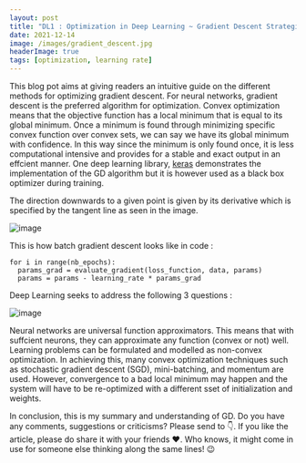 ```yaml
---
layout: post
title: "DL1 : Optimization in Deep Learning ~ Gradient Descent Strategies"
date: 2021-12-14
image: /images/gradient_descent.jpg
headerImage: true
tags: [optimization, learning rate] 
---
```


This blog pot aims at giving readers an intuitive guide on the different methods for optimizing gradient descent. For neural networks, gradient descent is the preferred algorithm for optimization. 
Convex optimization means that the objective function has a local minimum that is equal to its global minimum. Once a minimum is found through minimizing specific convex function over convex sets, we can say we have its global minimum with confidence. In this way since the minimum is only found once, it is less computational intensive and provides for a stable and exact output in an effcient manner. One deep learning library, [keras](https://keras.io/api/optimizers/) demonstrates the implementation of the GD algorithm but it is however used as a black box optimizer during training.

The direction downwards to a given point is given by its derivative which is specified by the tangent line as seen in the image.

![image](https://user-images.githubusercontent.com/80447701/145985155-71bb02c2-0754-4604-b0b8-ae54d7605771.png)

This is how batch gradient descent looks like in code :

```shell
for i in range(nb_epochs):
  params_grad = evaluate_gradient(loss_function, data, params)
  params = params - learning_rate * params_grad
``` 


Deep Learning seeks to address the following 3 questions : 

![image](https://user-images.githubusercontent.com/80447701/146328286-23af9833-8261-4f5c-aa93-7116705bf2bd.png)

Neural networks are universal function approximators. This means that with suffcient neurons, they can approximate any function (convex or not) well. Learning problems can be formulated and modelled as non-convex optimization. In achieving this, many convex optimization techniques such as stochastic gradient descent (SGD), mini-batching, and momentum are used. However, convergence to a bad local minimum may happen and the system will have to be re-optimized with a different sset of initialization and weights.

In conclusion, this is my summary and understanding of GD. Do you have any comments, suggestions or criticisms? Please send to 👇. If you like the article, please do share it with your friends ❤️. Who knows, it might come in use for someone else thinking along the same lines! 😉
